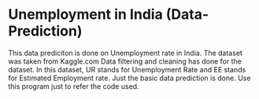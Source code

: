 # Unemployment in India (Data-Prediction)
This data prediciton is done on Unemployment rate in India.
The dataset was taken from Kaggle.com
Data filtering and cleaning has done for the dataset.
In this dataset, UR stands for Unemployment Rate and EE stands for Estimated Employment rate.
Just the basic data prediction is done.
Use this program just to refer the code used.
